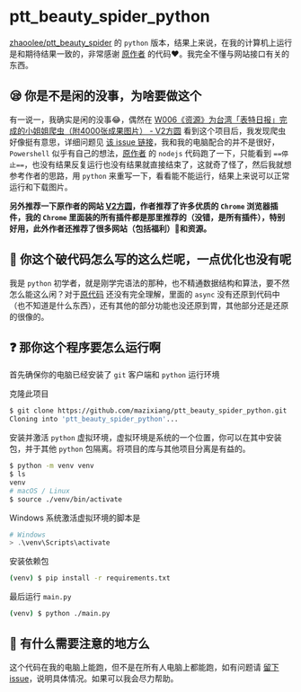# ptt_beauty_spider_python

[zhaoolee/ptt_beauty_spider](https://github.com/zhaoolee/ptt_beauty_spider) 的 `python` 版本，结果上来说，在我的计算机上运行是和期待结果一致的，非常感谢 [原作者](https://github.com/zhaoolee) 的代码❤。我完全不懂与网站接口有关的东西。

## 😪 你是不是闲的没事，为啥要做这个

有一说一，我确实是闲的没事😂，偶然在 [W006《资源》为台湾「表特日报」完成的小姐姐爬虫（附4000张成果图片） - V2方圆](https://www.v2fy.com/p/dgithubjikemijijikemiji-mdwebsite-000007-music-3/) 看到这个项目后，我发现爬虫好像挺有意思，详细问题见 [该 issue 链接](https://github.com/zhaoolee/ptt_beauty_spider/issues/1)，我和我的电脑配合的并不是很好，`Powershell` 似乎有自己的想法，[原作者](https://github.com/zhaoolee) 的 `nodejs` 代码跑了一下，只能看到 `==停止==`，也没有结果反复运行也没有结果就直接结束了，这就奇了怪了，然后我就想参考作者的思路，用 `python` 来重写一下，看看能不能运行，结果上来说可以正常运行和下载图片。

**另外推荐一下原作者的网站 [V2方圆](https://www.v2fy.com/)，作者推荐了许多优质的 `Chrome` 浏览器插件，我的 `Chrome` 里面装的所有插件都是那里推荐的（没错，是所有插件），特别好用，此外作者还推荐了很多网站（包括福利）🤤和资源。**

## 🤮 你这个破代码怎么写的这么烂呢，一点优化也没有呢

我是 `python` 初学者，就是刚学完语法的那种，也不精通数据结构和算法，要不然怎么能这么闲？对于[原代码](https://github.com/zhaoolee/ptt_beauty_spider/blob/master/index.js) 还没有完全理解，里面的 `async` 没有还原到代码中（也不知道是什么东西），还有其他的部分功能也没还原到胃，其他部分还是还原的很像的。

## ❓ 那你这个程序要怎么运行啊

首先确保你的电脑已经安装了 `git` 客户端和 `python` 运行环境

克隆此项目

```bash
$ git clone https://github.com/mazixiang/ptt_beauty_spider_python.git
Cloning into 'ptt_beauty_spider_python'...
```

安装并激活 `python` 虚拟环境，虚拟环境是系统的一个位置，你可以在其中安装包，并于其他 `python` 包隔离。将项目的库与其他项目分离是有益的。

```bash
$ python -m venv venv
$ ls
venv
# macOS / Linux
$ source ./venv/bin/activate
```

Windows 系统激活虚拟环境的脚本是

```powershell
# Windows
> .\venv\Scripts\activate
```

安装依赖包

```bash
(venv) $ pip install -r requirements.txt
```

最后运行 `main.py`

```bash
(venv) $ python ./main.py
```

## 👀 有什么需要注意的地方么

这个代码在我的电脑上能跑，但不是在所有人电脑上都能跑，如有问题请 [留下 issue](https://github.com/mazixiang/ptt_beauty_spider_python/issues/new/choose)，说明具体情况。如果可以我会尽力帮助。

